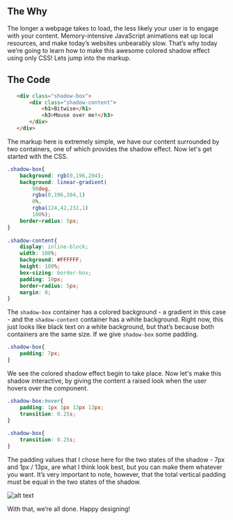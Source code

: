 ## The Why
The longer a webpage takes to load, the less likely your user is to engage with your content. Memory-intensive JavaScript animations eat up local resources, and make today’s websites unbearably slow. That’s why today we’re going to learn how to make this awesome colored shadow effect using only CSS! Lets jump into the markup.

## The Code
~~~html
   <div class="shadow-box">
       <div class="shadow-content">
           <h1>Bitwise</h1>
           <h3>Mouse over me!</h3>
       </div>
   </div>
~~~
The markup here is extremely simple, we have our content surrounded by two containers, one of which provides the shadow effect. Now let's get started with the CSS.
~~~css
.shadow-box{
    background: rgb(0,196,204);
    background: linear-gradient(
        90deg, 
        rgba(0,196,204,1) 
        0%, 
        rgba(124,42,232,1) 
        100%);
    border-radius: 5px;
}
 
.shadow-content{
    display: inline-block;
    width: 100%;
    background: #FFFFFF;
    height: 100%;
    box-sizing: border-box;
    padding: 10px;
    border-radius: 5px;
    margin: 0;
}
~~~
The `shadow-box` container has a colored background - a gradient in this case - and the `shadow-content` container has a white background.
Right now, this just looks like black text on a white background, but that’s because both containers are the same size. If we give `shadow-box` some padding.

~~~css
.shadow-box{
    padding: 7px;
}
~~~
We see the colored shadow effect begin to take place. Now let's make this shadow interactive, by giving the content a raised look when the user hovers over the component.

~~~css
.shadow-box:hover{
    padding: 1px 1px 13px 13px;
    transition: 0.25s;
}
 
.shadow-box{
    transition: 0.25s;
}
~~~

The padding values that I chose here for the two states of the shadow - 7px and 1px / 13px, are what I think look best, but you can make them whatever you want. It’s very important to note, however, that the total vertical padding must be equal in the two states of the shadow.

![alt text](https://api.readbitwise.com/joseph-yusufov-shadow/padding-explained.png)

With that, we’re all done. Happy designing!

